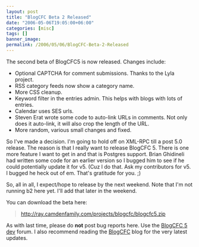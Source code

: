 ```yaml
---
layout: post
title: "BlogCFC Beta 2 Released"
date: "2006-05-06T19:05:00+06:00"
categories: [misc]
tags: []
banner_image: 
permalink: /2006/05/06/BlogCFC-Beta-2-Released
---
```


The second beta of BlogCFC5 is now released. Changes include:

<ul>
<li>Optional CAPTCHA for comment submissions. Thanks to the Lyla project.
<li>RSS category feeds now show a category name.
<li>More CSS cleanup.
<li>Keyword filter in the entries admin. This helps with blogs with lots of entries.
<li>Calendar uses SES urls.
<li>Steven Erat wrote some code to auto-link URLs in comments. Not only does it auto-link, it will also crop the length of the URL.
<li>More random, various small changes and fixed.
</ul>

So I've made a decision. I'm going to hold off on XML-RPC till a post 5.0 release. The reason is that I really want to release BlogCFC 5. There is one more feature I want to get in and that is Postgres support. Brian Ghidineli had written some code for an earlier version so I bugged him to see if he could potentially update it for v5. (Cuz I do that. Ask my contributors for v5. I bugged he heck out of em. That's gratitude for you. ;)

So, all in all, I expect/hope to release by the next weekend. Note that I'm not running b2 here yet. I'll add that later in the weekend.

You can download the beta here:

<blockquote>
<a href="http://ray.camdenfamily.com/projects/blogcfc/blogcfc5.zip">http://ray.camdenfamily.com/projects/blogcfc/blogcfc5.zip</a>
</blockquote>

As with last time, please do <b>not</b> post bug reports here. Use the <a href="http://ray.camdenfamily.com/forums/threads.cfm?forumid=E2321612-B473-8E40-D942643BE7F0C2F5">BlogCFC 5 dev</a> forum. I also recommend reading the <a href="http://www.blogcfc.com">BlogCFC</a> blog for the very latest updates.
